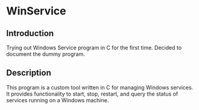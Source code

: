 # WinService

## Introduction

Trying out Windows Service program in C for the first time. Decided to document the dummy program.

## Description

This program is a custom tool written in C for managing Windows services. It provides functionality to start, stop, restart, and query the status of services running on a Windows machine.
